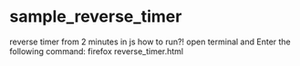 # sample_reverse_timer
reverse timer from 2 minutes in js
how to run?!
open terminal and Enter the following command:
firefox reverse_timer.html

